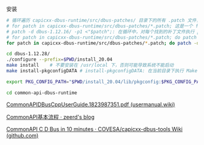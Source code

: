 

安装

```bash
# 循环遍历 capicxx-dbus-runtime/src/dbus-patches/ 目录下的所有 .patch 文件，并将每个补丁文件应用到 dbus-1.12.16/ 目录中的相应文件上。
# for patch in capicxx-dbus-runtime/src/dbus-patches/*.patch; 这是一个 for 循环语句，用于遍历指定目录下所有以 .patch 结尾的文件。
# patch -d dbus-1.12.16/ -p1 <"$patch";: 在循环中，对每个找到的补丁文件执行 patch 命令。-d dbus-1.12.16/ 选项指定了要处理的目标文件所在的目录，-p1 选项告诉 patch 命令在应用补丁时去掉文件路径中的第一个目录。<"$patch" 则将当前循环到的补丁文件作为输入。
# for patch in capicxx-dbus-runtime/src/dbus-patches/*.patch; do patch -d dbus-1.14.10/ -p1 <"$patch"; done
for patch in capicxx-dbus-runtime/src/dbus-patches/*.patch; do patch -d dbus-1.12.28/ -p1 <"$patch"; done

cd dbus-1.12.28/
./configure --prefix=$PWD/install_20.04
make install	# 不要安装在 /usr/local 下，否则可能导致系统不能启动
make install-pkgconfigDATA # install-pkgconfigDATA: 在当前目录下执行 Makefile 中的 install-pkgconfigDATA 目标，安装 pkgconfig 配置文件到系统中。

export PKG_CONFIG_PATH="$PWD/install_20.04/lib/pkgconfig:$PKG_CONFIG_PATH" 

cd common-api-dbus-runtime

```







[CommonAPIDBusCppUserGuide.1823987351.pdf (usermanual.wiki)](https://usermanual.wiki/Document/CommonAPIDBusCppUserGuide.1823987351.pdf)

[CommonAPI基本流程 · zeerd's blog](https://blog.zeerd.com/capicxx-example-helloworld/)

[CommonAPI C D Bus in 10 minutes · COVESA/capicxx-dbus-tools Wiki (github.com)](https://github.com/COVESA/capicxx-dbus-tools/wiki/CommonAPI-C---D-Bus-in-10-minutes)